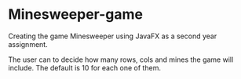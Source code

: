 # Minesweeper-game
Creating the game Minesweeper using JavaFX as a second year assignment.

The user can to decide how many rows, cols and mines the game will include. The default is 10 for each one of them.
